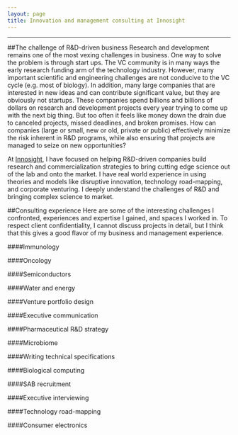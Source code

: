 ```yaml
---
layout: page
title: Innovation and management consulting at Innosight
---
```


****

##The challenge of R&D-driven business
Research and development remains one of the most vexing challenges in business. One way to solve the problem is through start ups. The VC community is in many ways the early research funding arm of the technology industry. However, many important scientific and engineering challenges are not conducive to the VC cycle (e.g. most of biology). In addition, many large companies that are interested in new ideas and can contribute significant value, but they are obviously not startups. These companies spend billions and billions of dollars on research and development projects every year trying to come up with the next big thing. But too often it feels like money down the drain due to canceled projects, missed deadlines, and broken promises. How can companies (large or small, new or old, private or public) effectively minimize the risk inherent in R&D programs, while also ensuring that projects are managed to seize on new opportunities?

At [Innosight](http://www.innosight.com), I have focused on helping R&D-driven companies build research and commercialization strategies to bring cutting edge science out of the lab and onto the market. I have real world experience in using theories and models like disruptive innovation, technology road-mapping, and corporate venturing. I deeply understand the challenges of R&D and bringing complex science to market.

##Consulting experience
Here are some of the interesting challenges I confronted, experiences and expertise I gained, and spaces I worked in. To respect client confidentiality, I cannot discuss projects in detail, but I think that this gives a good flavor of my business and management experience.

####Immunology

####Oncology

####Semiconductors

####Water and energy

####Venture portfolio design

####Executive communication

####Pharmaceutical R&D strategy

####Microbiome

####Writing technical specifications

####Biological computing

####SAB recruitment

####Executive interviewing

####Technology road-mapping

####Consumer electronics

